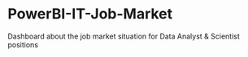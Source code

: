 # PowerBI-IT-Job-Market
Dashboard about the job market situation for Data Analyst &amp; Scientist positions
